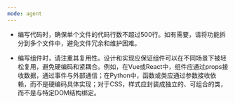 ```yaml
---
mode: agent
---
```

- 编写代码时，确保单个文件的代码行数不超过500行。如有需要，请将功能拆分到多个文件中，避免文件冗余和维护困难。

- 编写组件时，请注重其复用性。设计和实现应保证组件可以在不同场景下被轻松复用，避免硬编码和紧耦合。例如，在Vue或React中，组件应通过props接收数据，通过事件与外部通信；在Python中，函数或类应通过参数接收依赖，而不是硬编码具体实现；对于CSS，样式应封装成独立的、可组合的类，而不是与特定DOM结构绑定。
